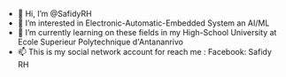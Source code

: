 - 👋 Hi, I’m @SafidyRH
- 👀 I’m interested in Electronic-Automatic-Embedded System an AI/ML
- 🌱 I’m currently learning on these fields in my High-School University at Ecole Superieur Polytechnique d'Antananrivo
- 📫 This is my social network account for reach me : 
        Facebook: Safidy RH

<!---
SafidyRH/SafidyRH is a ✨ special ✨ repository because its `README.md` (this file) appears on your GitHub profile.
You can click the Preview link to take a look at your changes.
--->

